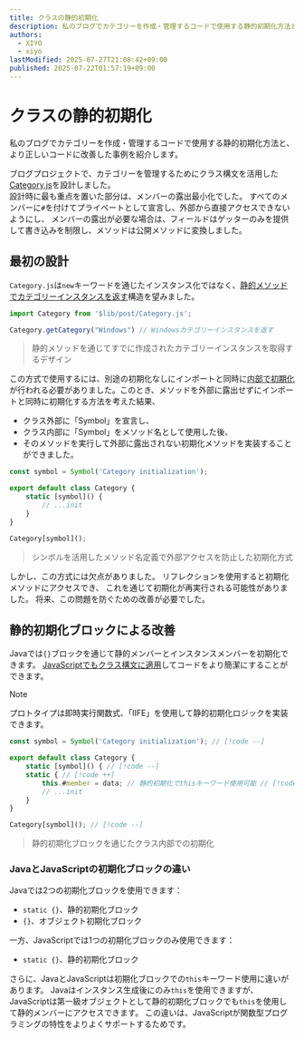```yaml
---
title: クラスの静的初期化
description: 私のブログでカテゴリーを作成・管理するコードで使用する静的初期化方法と、より正しいコードに改善した事例を紹介します。
authors:
  - XIYO
  - xiyo
lastModified: 2025-07-27T21:08:42+09:00
published: 2025-07-22T01:57:19+09:00
---
```

# クラスの静的初期化

私のブログでカテゴリーを作成・管理するコードで使用する静的初期化方法と、より正しいコードに改善した事例を紹介します。

ブログプロジェクトで、カテゴリーを管理するためにクラス構文を活用した[Category.js](https://github.com/XIYO/xiyo.github.io/blob/a1bbc44ebd12986ce1d06d74273c6242efbae4f2/src/lib/post/Category.js "クラス初期化を外部で実行したコード")を設計しました。  
設計時に最も重点を置いた部分は、メンバーの露出最小化でした。
すべてのメンバーに`#`を付けてプライベートとして宣言し、外部から直接アクセスできないようにし、
メンバーの露出が必要な場合は、フィールドはゲッターのみを提供して書き込みを制限し、メソッドは公開メソッドに変換しました。

## 最初の設計

`Category.js`は`new`キーワードを通じたインスタンス化ではなく、[静的メソッドでカテゴリーインスタンスを返す](https://github.com/XIYO/xiyo.github.io/blob/a1bbc44ebd12986ce1d06d74273c6242efbae4f2/src/lib/post/Category.js#L84-L100)構造を望みました。

```js
import Category from '$lib/post/Category.js';

Category.getCategory("Windows") // Windowsカテゴリーインスタンスを返す
```

> 静的メソッドを通じてすでに作成されたカテゴリーインスタンスを取得するデザイン

この方式で使用するには、別途の初期化なしにインポートと同時に[内部で初期化](https://github.com/XIYO/xiyo.github.io/blob/a1bbc44ebd12986ce1d06d74273c6242efbae4f2/src/lib/post/Category.js#L178)が行われる必要がありました。このとき、メソッドを外部に露出せずにインポートと同時に初期化する方法を考えた結果、
- クラス外部に「Symbol」を宣言し、
- クラス内部に「Symbol」をメソッド名として使用した後、
- そのメソッドを実行して外部に露出されない初期化メソッドを実装することができました。

```js data-title="Category.js"
const symbol = Symbol('Category initialization');

export default class Category {
	static [symbol]() {
	    // ...init
	}
}

Category[symbol]();
```

> シンボルを活用したメソッド名定義で外部アクセスを防止した初期化方式

しかし、この方式には欠点がありました。
リフレクションを使用すると初期化メソッドにアクセスでき、
これを通じて初期化が再実行される可能性がありました。
将来、この問題を防ぐための改善が必要でした。

## 静的初期化ブロックによる改善

Javaでは`{}`ブロックを通じて静的メンバーとインスタンスメンバーを初期化できます。
[JavaScriptでもクラス構文に適用](https://github.com/XIYO/xiyo.github.io/blob/ebd7d90f357ef507654a1a6b08aa4ece8f42d0d1/src/lib/post/Category.js#L16-L29 "静的初期化ブロックを使用したコード")してコードをより簡潔にすることができます。

> [!NOTE]
> プロトタイプは即時実行関数式、「IIFE」を使用して静的初期化ロジックを実装できます。

```js data-title="Category.js"
const symbol = Symbol('Category initialization'); // [!code --]

export default class Category {
	static [symbol]() { // [!code --]
	static { // [!code ++]
	    this.#member = data; // 静的初期化でthisキーワード使用可能 // [!code ++]
	    // ...init
	}
}

Category[symbol](); // [!code --]
```

> 静的初期化ブロックを通じたクラス内部での初期化

### JavaとJavaScriptの初期化ブロックの違い

Javaでは2つの初期化ブロックを使用できます：
- `static {}`、静的初期化ブロック
- `{}`、オブジェクト初期化ブロック

一方、JavaScriptでは1つの初期化ブロックのみ使用できます：
- `static {}`、静的初期化ブロック

さらに、JavaとJavaScriptは初期化ブロックでの`this`キーワード使用に違いがあります。
Javaはインスタンス生成後にのみ`this`を使用できますが、
JavaScriptは第一級オブジェクトとして静的初期化ブロックでも`this`を使用して静的メンバーにアクセスできます。
この違いは、JavaScriptが関数型プログラミングの特性をよりよくサポートするためです。
